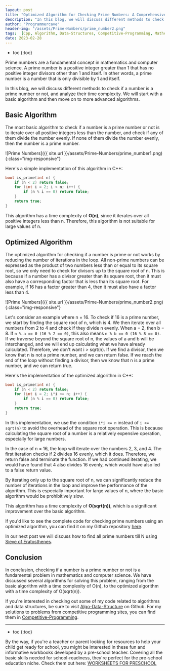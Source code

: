 ```yaml
---
layout: post
title: "Optimized Algorithm for Checking Prime Numbers: A Comprehensive Guide"
description: "In this blog, we will discuss different methods to check if a number is a prime number or not, and analyze their time complexity. We will start with a basic algorithm and then move on to more advanced algorithms.."
author: "Programmercave"
header-img: "/assets/Prime-Numbers/prime_number2.png"
tags:  [Cpp, Algorithm, Data-Structures, Competitive-Programming, Mathematics]
date: 2023-02-28
---
```

* toc
{:toc}

Prime numbers are a fundamental concept in mathematics and computer science. A prime number is a positive integer greater than 1 that has no positive integer divisors other than 1 and itself. In other words, a prime number is a number that is only divisible by 1 and itself.

In this blog, we will discuss different methods to check if a number is a prime number or not, and analyze their time complexity. We will start with a basic algorithm and then move on to more advanced algorithms.

## Basic Algorithm

The most basic algorithm to check if a number is a prime number or not is to iterate over all positive integers less than the number, and check if any of them divide the number evenly. If none of them divide the number evenly, then the number is a prime number. 

![Prime Numbers]({{ site.url }}/assets/Prime-Numbers/prime_number1.png){:class="img-responsive"}

Here's a simple implementation of this algorithm in C++:

```cpp
bool is_prime(int n) {
    if (n < 2) return false;
    for (int i = 2; i < n; i++) {
        if (n % i == 0) return false;
    }
    return true;
}
```

This algorithm has a time complexity of **O(n)**, since it iterates over all positive integers less than n. Therefore, this algorithm is not suitable for large values of n.

## Optimized Algorithm

The optimized algorithm for checking if a number is prime or not works by reducing the number of iterations in the loop. All non-prime numbers can be expressed as the product of two numbers less than or equal to its square root, so we only need to check for divisors up to the square root of n. This is because if a number has a divisor greater than its square root, then it must also have a corresponding factor that is less than its square root. For example, if 16 has a factor greater than 4, then it must also have a factor less than 4.

![Prime Numbers]({{ site.url }}/assets/Prime-Numbers/prime_number2.png){:class="img-responsive"}

Let's consider an example where n = 16. To check if 16 is a prime number, we start by finding the square root of n, which is 4. We then iterate over all numbers from 2 to 4 and check if they divide n evenly. When a = 2, then b = 8. If `n % a == 0 (16 % 2 == 0)`, this also means `n % b == 0 (16 % 8 == 0)`. If we traverse beyond the square root of n, the values of a and b will be interchanged, and we will end up calculating what we have already calculated. Therefore, we don't want i > sqrt(n). If we find a divisor, then we know that n is not a prime number, and we can return false. If we reach the end of the loop without finding a divisor, then we know that n is a prime number, and we can return true.

Here's the implementation of the optimized algorithm in C++:

```cpp
bool is_prime(int n) {
    if (n < 2) return false;
    for (int i = 2; i*i <= n; i++) {
        if (n % i == 0) return false;
    }
    return true;
}
```

In this implementation, we use the condition `i*i <= n` instead of `i <= sqrt(n)` to avoid the overhead of the square root operation. This is because calculating the square root of a number is a relatively expensive operation, especially for large numbers.

In the case of n = 16, the loop will iterate over the numbers 2, 3, and 4. The first iteration checks if 2 divides 16 evenly, which it does. Therefore, we return false and terminate the function. If we had continued iterating, we would have found that 4 also divides 16 evenly, which would have also led to a false return value.

By iterating only up to the square root of n, we can significantly reduce the number of iterations in the loop and improve the performance of the algorithm. This is especially important for large values of n, where the basic algorithm would be prohibitively slow.

This algorithm has a time complexity of **O(sqrt(n))**, which is a significant improvement over the basic algorithm.

If you'd like to see the complete code for checking prime numbers using an optimized algorithm, you can find it on my Github repository [here](https://github.com/{{site.github_username}}/Algo-Data-Structure/blob/master/Maths/check_prime.cpp). 

In our next post we will discuss how to find all prime numbers till N using [Sieve of Eratosthenes]({{site.url}}/blog/2023/03/02/Efficiently-Find-Prime-Numbers-Till-N-Basic-vs-Sieve-of-Eratosthenes).

## Conclusion

In conclusion, checking if a number is a prime number or not is a fundamental problem in mathematics and computer science. We have discussed several algorithms for solving this problem, ranging from the basic algorithm with a time complexity of O(n), to the optimized algorithm with a time complexity of O(sqrt(n)).

If you're interested in checking out some of my code related to algorithms and data structures, be sure to visit [Algo-Data-Structure](https://github.com/{{site.github_username}}/Algo-Data-Structure) on Github. For my solutions to problems from competitive programming sites, you can find them in [Competitive-Programming](https://github.com/{{site.github_username}}/Competitive-Programming).

---
* toc
{:toc}

By the way, if you're a teacher or parent looking for resources to help your child get ready for school, you might be interested in these fun and informative workbooks developed by a pre-school teacher. Covering all the basic skills needed for school-readiness, they're perfect for the pre-school education niche. Check them out here: [WORKSHEETS FOR PRESCHOOL](https://ce8977zhz1vrft28uay3ofipe9.hop.clickbank.net/?cbpage=wfpaffiliate)
